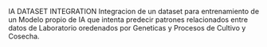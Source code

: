 IA DATASET INTEGRATION
Integracion de un dataset para entrenamiento de un Modelo propio de IA que intenta predecir patrones relacionados entre datos de Laboratorio oredenados por Geneticas y Procesos de Cultivo y Cosecha.
